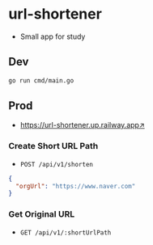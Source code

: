 # url-shortener

- Small app for study

## Dev

```bash
go run cmd/main.go
```

## Prod

- https://url-shortener.up.railway.app↗

### Create Short URL Path

- `POST /api/v1/shorten`
```json
{
  "orgUrl": "https://www.naver.com"
}
```

### Get Original URL

- `GET /api/v1/:shortUrlPath`
